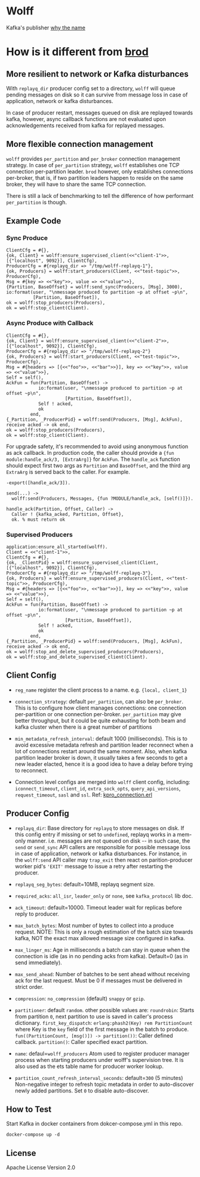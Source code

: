 # Wolff

Kafka's publisher [why the name](https://en.wikipedia.org/wiki/Kurt_Wolff_(publisher))

# How is it different from [brod](https://github.com/kafka4beam/brod)

## More resilient to network or Kafka disturbances

With `replayq_dir` producer config set to a directory,
`wolff` will queue pending messages on disk so it can survive from message loss
in case of application, network or kafka disturbances.

In case of producer restart, messages queued on disk are replayed towards kafka,
however, async callback functions are not evaluated upon acknowledgements received
from kafka for replayed messages.

## More flexible connection management

`wolff` provides `per_partition` and `per_broker` connection management strategy.
In case of `per_partition` strategy, `wolff` establishes one TCP connection
per-partition leader. `brod` however, only establishes connections per-broker,
that is, if two partition leaders happen to reside on the same broker,
they will have to share the same TCP connection.

There is still a lack of benchmarking to tell the difference of how performant
`per_partition` is though.

## Example Code

### Sync Produce

```
ClientCfg = #{},
{ok, Client} = wolff:ensure_supervised_client(<<"client-1">>, [{"localhost", 9092}], ClientCfg),
ProducerCfg = #{replayq_dir => "/tmp/wolff-replayq-1"},
{ok, Producers} = wolff:start_producers(Client, <<"test-topic">>, ProducerCfg),
Msg = #{key => <<"key">>, value => <<"value">>},
{Partition, BaseOffset} = wolff:send_sync(Producers, [Msg], 3000),
io:format(user, "\nmessage produced to partition ~p at offset ~p\n",
          [Partition, BaseOffset]),
ok = wolff:stop_producers(Producers),
ok = wolff:stop_client(Client).
```

### Async Produce with Callback

```
ClientCfg = #{},
{ok, Client} = wolff:ensure_supervised_client(<<"client-2">>, [{"localhost", 9092}], ClientCfg),
ProducerCfg = #{replayq_dir => "/tmp/wolff-replayq-2"}
{ok, Producers} = wolff:start_producers(Client, <<"test-topic">>, ProducerCfg),
Msg = #{headers => [{<<"foo">>, <<"bar">>}], key => <<"key">>, value => <<"value">>},
Self = self(),
AckFun = fun(Partition, BaseOffset) ->
            io:format(user, "\nmessage produced to partition ~p at offset ~p\n",
                      [Partition, BaseOffset]),
            Self ! acked,
            ok
         end,
{_Partition, _ProducerPid} = wolff:send(Producers, [Msg], AckFun),
receive acked -> ok end,
ok = wolff:stop_producers(Producers),
ok = wolff:stop_client(Client).
```

For upgrade safety, it's recommended to avoid using anonymous function as ack callback.
In production code, the caller should provide a `{fun module:handle_ack/3, [ExtraArg]}` for `AckFun`.
The `handle_ack` function should expect first two args as `Partition` and `BaseOffset`,
and the third arg `ExtraArg` is served back to the caller. For example.

```
-export([handle_ack/3]).

send(...) ->
  wolff:send(Producers, Messages, {fun ?MODULE/handle_ack, [self()]}).

handle_ack(Partition, Offset, Caller) ->
  Caller ! {kafka_acked, Partition, Offset},
  ok. % must return ok

```

### Supervised Producers

```
application:ensure_all_started(wolff).
Client = <<"client-1">>,
ClientCfg = #{},
{ok, _ClientPid} = wolff:ensure_supervised_client(Client, [{"localhost", 9092}], ClientCfg),
ProducerCfg = #{replayq_dir => "/tmp/wolff-replayq-3"},
{ok, Producers} = wolff:ensure_supervised_producers(Client, <<"test-topic">>, ProducerCfg),
Msg = #{headers => [{<<"foo">>, <<"bar">>}], key => <<"key">>, value => <<"value">>},
Self = self(),
AckFun = fun(Partition, BaseOffset) ->
            io:format(user, "\nmessage produced to partition ~p at offset ~p\n",
                      [Partition, BaseOffset]),
            Self ! acked,
            ok
         end,
{_Partition, _ProducerPid} = wolff:send(Producers, [Msg], AckFun),
receive acked -> ok end,
ok = wolff:stop_and_delete_supervised_producers(Producers),
ok = wolff:stop_and_delete_supervised_client(Client).
```

## Client Config

* `reg_name` register the client process to a name. e.g. `{local, client_1}`

* `connection_strategy`: default `per_partition`, can also be `per_broker`.
   This is to configure how client manages connections: one connection
   per-partition or one connection per-broker.
   `per_partition` may give better throughput, but it could be quite exhausting
   for both beam and kafka cluster when there is a great number of partitions

* `min_metadata_refresh_interval`: default 1000 (milliseconds).
   This is to avoid excessive metadata refresh and partition leader reconnect
   when a lot of connections restart around the same moment.
   Also, when kafka partition leader broker is down, it usually takes a few
   seconds to get a new leader elacted, hence it is a good idea to have
   a delay before trying to reconnect.

* Connection level configs are merged into `wolff` client config, including:
  `iconnect_timeout`, `client_id`, `extra_sock_opts`, `query_api_versions`,
  `request_timeout`, `sasl` and `ssl`. Ref: [kpro_connection.erl](https://github.com/klarna/kafka_protocol/blob/master/src/kpro_connection.erl)

## Producer Config

* `replayq_dir`: Base directory for `replayq` to store messages on disk.
   If this config entry if missing or set to `undefined`, replayq works in a mem-only
   manner. i.e. messages are not queued on disk -- in such case, the `send` or `send_sync`
   API callers are responsible for possible message loss in case of application,
   network or kafka disturbances. For instance, in the `wolff:send` API caller may
   `trap_exit` then react on parition-producer worker pid's `'EXIT'` message to issue
   a retry after restarting the producer.

* `replayq_seg_bytes`: default=10MB, replayq segment size.

* `required_acks`: `all_isr`, `leader_only` or `none`, see `kafka_protocol` lib doc.

* `ack_timeout`: default=10000. Timeout leader wait for replicas before reply to producer.

* `max_batch_bytes`: Most number of bytes to collect into a produce request.
   NOTE: This is only a rough estimation of the batch size towards kafka,
         NOT the exact max allowed message size configured in kafka.

* `max_linger_ms`: Age in milliseconds a batch can stay in queue when the connection
   is idle (as in no pending acks from kafka). Default=0 (as in send immediately).

* `max_send_ahead`: Number of batches to be sent ahead without receiving ack for
   the last request. Must be 0 if messages must be delivered in strict order.

* `compression`: `no_compression` (default) `snappy` or `gzip`.

* `partitioner`: default `random`. other possible values are:
   `roundrobin`: Starts from partition `0`, next partition to use is saved in caller's
   process dictionary.
   `first_key_dispatch`: `erlang:phash2(Key) rem PartitionCount` where Key is the `key`
   field of the first message in the batch to produce.
   `fun((PartitionCount, [msg()]) -> partition())`: Caller defined callback.
   `partition()`: Caller specified exact partition.

* `name`: defaul=`wolff_producers`
   Atom used to register producer manager process when starting producers
   under wolff's supervision tree. It is also used as the ets table name
   for producer worker lookup.

* `partition_count_refresh_interval_seconds`: default=`300` (5 minutes)
  Non-negative integer to refresh topic metadata in order to auto-discover newly added partitions.
  Set `0` to disable auto-discover.

## How to Test

Start Kafka in docker containers from dokcer-compose.yml in this repo.

```
docker-compose up -d
```

## License

Apache License Version 2.0
